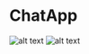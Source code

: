 # ChatApp
![alt text](https://drive.google.com/file/d/1w26APb-tSOJ-AQVSm6QsytclcfUGBIQC/view)
![alt text](https://drive.google.com/file/d/17y22OvVsPr9Ow-powlynzwPniUuDXtwa/view)
